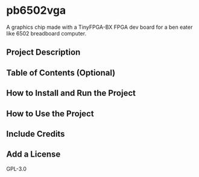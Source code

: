 # pb6502vga
A graphics chip made with a TinyFPGA-BX FPGA dev board for a ben eater like 6502 breadboard computer.

## Project Description

## Table of Contents (Optional)

## How to Install and Run the Project

## How to Use the Project

## Include Credits

## Add a License
GPL-3.0
